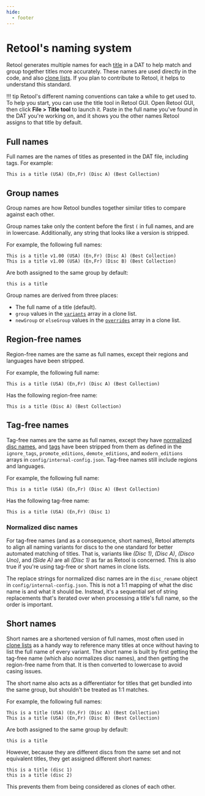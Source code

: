 ```yaml
---
hide:
  - footer
---
```


# Retool's naming system

Retool generates multiple names for each [title](../terminology/#titles) in a DAT to help
match and group together titles more accurately. These names are used directly in the
code, and also [clone lists](../clone-lists). If you plan to contribute to Retool, it
helps to understand this standard.

!!! tip
    Retool's different naming conventions can take a while to get used to. To help you
    start, you can use the title tool in Retool GUI. Open Retool GUI, then click
    **File > Title tool** to launch it. Paste in the full name you've found in the DAT
    you're working on, and it shows you the other names Retool assigns to that title by
    default.

## Full names

Full names are the names of titles as presented in the DAT file, including tags. For
example:

```
This is a title (USA) (En,Fr) (Disc A) (Best Collection)
```

## Group names

Group names are how Retool bundles together similar titles to compare against each other.

Group names take only the content before the first `(` in full names, and are in
lowercase. Additionally, any string that looks like a version is stripped.

For example, the following full names:

```
This is a title v1.00 (USA) (En,Fr) (Disc A) (Best Collection)
This is a title v1.00 (USA) (En,Fr) (Disc B) (Best Collection)
```

Are both assigned to the same group by default:

```
this is a title
```

Group names are derived from three places:

* The full name of a title (default).
* `group` values in the [`variants`](../contribute-clone-lists/#variants) array in
  a clone list.
* `newGroup` or `elseGroup` values in the [`overrides`](../contribute-clone-lists/#overrides)
  array in a clone list.

## Region-free names

Region-free names are the same as full names, except their regions and languages have been
stripped.

For example, the following full name:

```
This is a title (USA) (En,Fr) (Disc A) (Best Collection)
```

Has the following region-free name:

```
This is a title (Disc A) (Best Collection)
```

## Tag-free names

Tag-free names are the same as full names, except they have [normalized disc names](#normalized-disc-names),
and [tags](../terminology/#tags) have been stripped from them as defined in the
`ignore_tags`, `promote_editions`, `demote_editions`, and `modern_editions` arrays in
`config/internal-config.json`. Tag-free names still include regions and languages.

For example, the following full name:

```
This is a title (USA) (En,Fr) (Disc A) (Best Collection)
```

Has the following tag-free name:

```
This is a title (USA) (En,Fr) (Disc 1)
```

### Normalized disc names

For tag-free names (and as a consequence, short names), Retool attempts to align all
naming variants for discs to the one standard for better automated matching of titles.
That is, variants like _(Disc 1)_, _(Disc A)_, _(Disco Uno)_, and _(Side A)_ are all
_(Disc 1)_ as far as Retool is concerned. This is also true if you're using tag-free or
short names in clone lists.

The replace strings for normalized disc names are in the `disc_rename` object in
`config/internal-config.json`. This is not a 1:1 mapping of what the disc name is and what
it should be. Instead, it's a sequential set of string replacements that's iterated over
when processing a title's full name, so the order is important.

## Short names

Short names are a shortened version of full names, most often used in [clone lists](../clone-lists)
as a handy way to reference many titles at once without having to list the full name of
every variant. The short name is built by first getting the tag-free name (which also
normalizes disc names), and then getting the region-free name from that. It is then
converted to lowercase to avoid casing issues.

The short name also acts as a differentiator for titles that get bundled into the same
group, but shouldn't be treated as 1:1 matches.

For example, the following full names:

```
This is a title (USA) (En,Fr) (Disc A) (Best Collection)
This is a title (USA) (En,Fr) (Disc B) (Best Collection)
```

Are both assigned to the same group by default:

```
this is a title
```

However, because they are different discs from the same set and not equivalent titles,
they get assigned different short names:

```
this is a title (disc 1)
this is a title (disc 2)
```

This prevents them from being considered as clones of each other.
